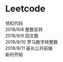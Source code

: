 # Leetcode
领扣代码 <br/>
2018/9/8 整数反转 <br/>
2018/9/9 回文数 <br/>
2018/9/10 罗马数字转整数 <br/>
2018/9/11 最长公共前缀 <br/>
新的开始 
